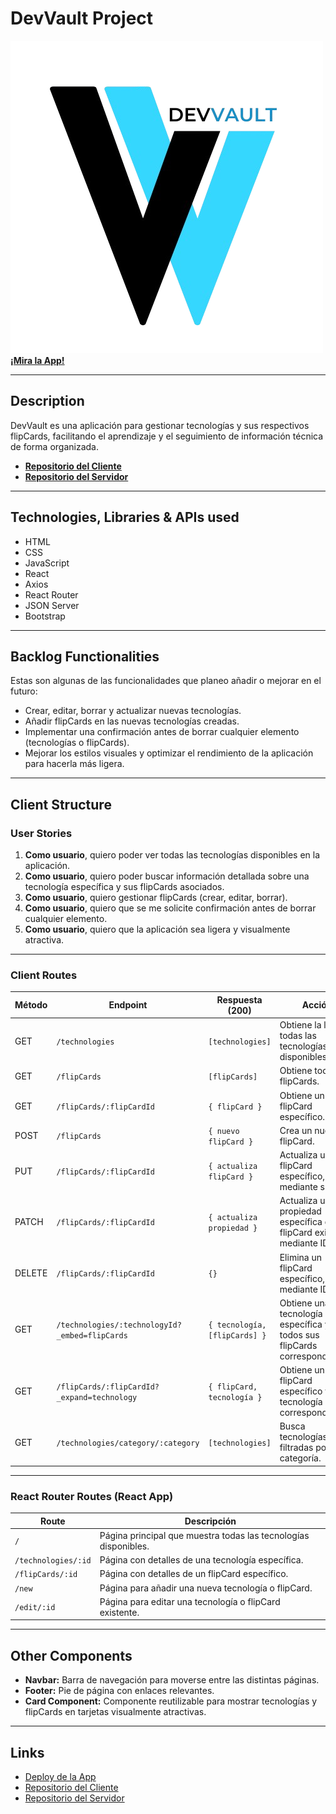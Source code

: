 # DevVault Project

[![App Logo](./src/assets/dev-vault-logo-draw-and-text.png)](https://devvaultproject.netlify.app)  
**[¡Mira la App!](https://devvaultproject.netlify.app)**

---

## Description

DevVault es una aplicación para gestionar tecnologías y sus respectivos flipCards, facilitando el aprendizaje y el seguimiento de información técnica de forma organizada.  

- **[Repositorio del Cliente](https://github.com/HelixGuardi/dev-vault-client)**  
- **[Repositorio del Servidor](https://github.com/HelixGuardi/dev-vault-server)**

---

## Technologies, Libraries & APIs used

- HTML
- CSS
- JavaScript
- React
- Axios
- React Router
- JSON Server
- Bootstrap

---

## Backlog Functionalities

Estas son algunas de las funcionalidades que planeo añadir o mejorar en el futuro:

- Crear, editar, borrar y actualizar nuevas tecnologías.
- Añadir flipCards en las nuevas tecnologías creadas.
- Implementar una confirmación antes de borrar cualquier elemento (tecnologías o flipCards).
- Mejorar los estilos visuales y optimizar el rendimiento de la aplicación para hacerla más ligera.

---

## Client Structure

### User Stories

1. **Como usuario**, quiero poder ver todas las tecnologías disponibles en la aplicación.  
2. **Como usuario**, quiero poder buscar información detallada sobre una tecnología específica y sus flipCards asociados.  
3. **Como usuario**, quiero gestionar flipCards (crear, editar, borrar).  
4. **Como usuario**, quiero que se me solicite confirmación antes de borrar cualquier elemento.  
5. **Como usuario**, quiero que la aplicación sea ligera y visualmente atractiva.

---

### Client Routes

| **Método** | **Endpoint**                                  | **Respuesta (200)**                 | **Acción**                                                                 |
|------------|-----------------------------------------------|-------------------------------------|-----------------------------------------------------------------------------|
| GET        | `/technologies`                               | `[technologies]`                    | Obtiene la lista de todas las tecnologías disponibles.                     |
| GET        | `/flipCards`                                  | `[flipCards]`                       | Obtiene todos los flipCards.                                               |
| GET        | `/flipCards/:flipCardId`                      | `{ flipCard }`                      | Obtiene un flipCard específico.                                            |
| POST       | `/flipCards`                                  | `{ nuevo flipCard }`                | Crea un nuevo flipCard.                                                    |
| PUT        | `/flipCards/:flipCardId`                      | `{ actualiza flipCard }`            | Actualiza un flipCard específico, mediante su ID.                          |
| PATCH      | `/flipCards/:flipCardId`                      | `{ actualiza propiedad }`           | Actualiza una propiedad específica de un flipCard existente, mediante ID.  |
| DELETE     | `/flipCards/:flipCardId`                      | `{}`                                | Elimina un flipCard específico, mediante ID.                               |
| GET        | `/technologies/:technologyId?_embed=flipCards`| `{ tecnología, [flipCards] }`       | Obtiene una tecnología específica y todos sus flipCards correspondientes.  |
| GET        | `/flipCards/:flipCardId?_expand=technology`   | `{ flipCard, tecnología }`          | Obtiene un flipCard específico y la tecnología correspondiente.            |
| GET        | `/technologies/category/:category`            | `[technologies]`                    | Busca tecnologías filtradas por categoría.                                 |

---

### React Router Routes (React App)

| **Route**                 | **Descripción**                              |
|---------------------------|----------------------------------------------|
| `/`                       | Página principal que muestra todas las tecnologías disponibles. |
| `/technologies/:id`       | Página con detalles de una tecnología específica. |
| `/flipCards/:id`          | Página con detalles de un flipCard específico. |
| `/new`                    | Página para añadir una nueva tecnología o flipCard. |
| `/edit/:id`               | Página para editar una tecnología o flipCard existente. |

---

## Other Components

- **Navbar:** Barra de navegación para moverse entre las distintas páginas.  
- **Footer:** Pie de página con enlaces relevantes.  
- **Card Component:** Componente reutilizable para mostrar tecnologías y flipCards en tarjetas visualmente atractivas.

---

## Links

- [Deploy de la App](https://devvaultproject.netlify.app)
- [Repositorio del Cliente](https://github.com/HelixGuardi/dev-vault-client)
- [Repositorio del Servidor](https://github.com/HelixGuardi/dev-vault-server)
<!-- - [Documentación de la API](https://github.com/usuario/devvault-api-docs) -->
